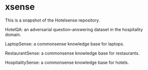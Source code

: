 # xsense

This is a snapshot of the Hotelsense repository.

HotelQA: an adversarial question-answering dataset in the hospitality domain.

LaptopSense: a commonsense knowledge base for laptops.

RestaurantSense: a commonsense knowledge base for restaurants.

HospitalitySense: a commonsense knowledge base for hotels.
